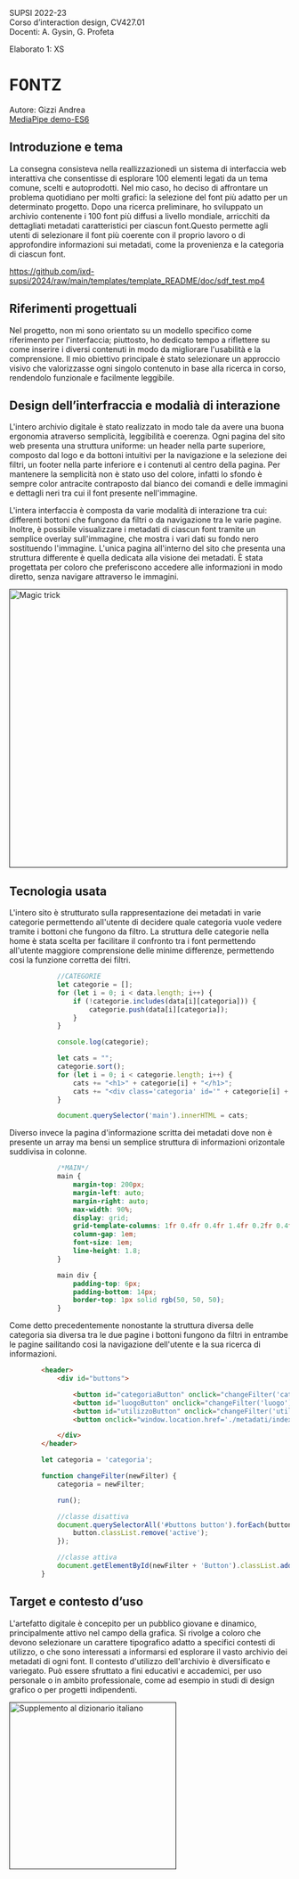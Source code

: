 SUPSI 2022-23  
Corso d’interaction design, CV427.01  
Docenti: A. Gysin, G. Profeta  

Elaborato 1: XS

# F0NTZ
Autore: Gizzi Andrea  
[MediaPipe demo-ES6](https://andrea-gizzi.github.io/F0NTZ/)


## Introduzione e tema
La consegna consisteva nella reallizzazionedi un sistema di interfaccia web interattiva che consentisse di esplorare 100 elementi legati da un tema comune, scelti e autoprodotti. Nel mio caso, ho deciso di affrontare un problema quotidiano per molti grafici: la selezione del font più adatto per un determinato progetto. Dopo una ricerca preliminare, ho sviluppato un archivio contenente i 100 font più diffusi a livello mondiale, arricchiti da dettagliati metadati caratteristici per ciascun font.Questo permette agli utenti di selezionare il font più coerente con il proprio lavoro o di approfondire informazioni sui metadati, come la provenienza e la categoria di ciascun font.

https://github.com/ixd-supsi/2024/raw/main/templates/template_README/doc/sdf_test.mp4

## Riferimenti progettuali
Nel progetto, non mi sono orientato su un modello specifico come riferimento per l'interfaccia; piuttosto, ho dedicato tempo a riflettere su come inserire i diversi contenuti in modo da migliorare l'usabilità e la comprensione.
Il mio obiettivo principale è stato selezionare un approccio visivo che valorizzasse ogni singolo contenuto in base alla ricerca in corso, rendendolo funzionale e facilmente leggibile.


## Design dell’interfraccia e modalià di interazione
L'intero archivio digitale è stato realizzato in modo tale da avere una buona ergonomia atraverso semplicità, leggibilità e coerenza. Ogni pagina del sito web presenta una struttura uniforme: un header nella parte superiore, composto dal logo e da bottoni intuitivi per la navigazione e la selezione dei filtri, un footer nella parte inferiore e i contenuti al centro della pagina.
Per mantenere la semplicità non è stato uso del colore, infatti lo sfondo è sempre color antracite contraposto dal bianco dei comandi e delle immagini e dettagli neri tra cui il font presente nell'immagine.  

L'intera interfaccia è composta da varie modalità di interazione tra cui: differenti bottoni che fungono da filtri o da navigazione tra le varie pagine. Inoltre, è possibile visualizzare i metadati di ciascun font tramite un semplice overlay sull'immagine, che mostra i vari dati su fondo nero sostituendo l'immagine.
L'unica pagina all'interno del sito che presenta una struttura differente è quella dedicata alla visione dei metadati. È stata progettata per coloro che preferiscono accedere alle informazioni in modo diretto, senza navigare attraverso le immagini.

[<img src="doc/cards.gif" width="500" alt="Magic trick">]()


## Tecnologia usata
L'intero sito è strutturato sulla rappresentazione dei metadati in varie categorie permettendo all'utente di decidere quale categoria vuole vedere tramite i bottoni che fungono da filtro. La struttura delle categorie nella home è stata scelta per facilitare il confronto tra i font permettendo all'utente maggiore comprensione delle minime differenze, permettendo cosi la funzione corretta dei filtri.  
```JavaScript
            //CATEGORIE
            let categorie = [];
            for (let i = 0; i < data.length; i++) {
                if (!categorie.includes(data[i][categoria])) {
                    categorie.push(data[i][categoria]);
                }
            }

            console.log(categorie);

            let cats = "";
            categorie.sort();
            for (let i = 0; i < categorie.length; i++) {
                cats += "<h1>" + categorie[i] + "</h1>";
                cats += "<div class='categoria' id='" + categorie[i] + "'></div>";
            }

            document.querySelector('main').innerHTML = cats;
```
Diverso invece la pagina d'informazione scritta dei metadati dove non è presente un array ma bensi un semplice struttura di informazioni orizontale suddivisa in colonne.  
```Css
            /*MAIN*/
			main {
				margin-top: 200px;
				margin-left: auto;
				margin-right: auto;
				max-width: 90%;
				display: grid;
				grid-template-columns: 1fr 0.4fr 0.4fr 1.4fr 0.2fr 0.4fr 1fr;
				column-gap: 1em;
				font-size: 1em;
				line-height: 1.8;
			}

			main div {
				padding-top: 6px;
				padding-bottom: 14px;
				border-top: 1px solid rgb(50, 50, 50);
			}
```

Come detto precedentemente nonostante la struttura diversa delle categoria sia diversa tra le due pagine i bottoni fungono da filtri in entrambe le pagine sailitando cosi la navigazione dell'utente e la sua ricerca di informazioni.  
```html
        <header>
			<div id="buttons">

				<button id="categoriaButton" onclick="changeFilter('categoria')">Categoria</button>
				<button id="luogoButton" onclick="changeFilter('luogo')">Luogo</button>
				<button id="utilizzoButton" onclick="changeFilter('utilizzo')">Utilizzo</button>
				<button onclick="window.location.href='./metadati/index.html'">METADATI</button>

			</div>
    	</header>
```  
```JavaScript
        let categoria = 'categoria';

        function changeFilter(newFilter) {
            categoria = newFilter;

            run();

            //classe disattiva
            document.querySelectorAll('#buttons button').forEach(button => {
                button.classList.remove('active');
            });

            //classe attiva
            document.getElementById(newFilter + 'Button').classList.add('active');
        }
```


## Target e contesto d’uso
L'artefatto digitale è concepito per un pubblico giovane e dinamico, principalmente attivo nel campo della grafica. Si rivolge a coloro che devono selezionare un carattere tipografico adatto a specifici contesti di utilizzo, o che sono interessati a informarsi ed esplorare il vasto archivio dei metadati di ogni font.
Il contesto d'utilizzo dell'archivio è diversificato e variegato. Può essere sfruttato a fini educativi e accademici, per uso personale o in ambito professionale, come ad esempio in studi di design grafico o per progetti indipendenti.

[<img src="doc/munari.jpg" width="300" alt="Supplemento al dizionario italiano">]()